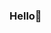 ### Hello👋

<!--
**ainame/ainame** is a ✨ _special_ ✨ repository because its `README.md` (this file) appears on your GitHub profile.
Here are some ideas to get you started:
-->

<!--

- 🔭 I’m currently working on 
- 🌱 I’m currently learning ...
- 👯 I’m looking to collaborate on ...
- 🤔 I’m looking for help with ...
- 💬 Ask me about ...
- 📫 How to reach me: ...
- 😄 Pronouns: He/his
- ⚡ Fun fact: ...

--> 

